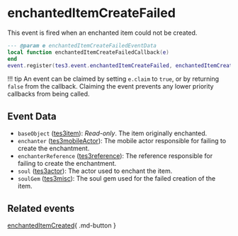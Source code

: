 # enchantedItemCreateFailed
<div class="search_terms" style="display: none">enchanteditemcreatefailed</div>

<!---
	This file is autogenerated. Do not edit this file manually. Your changes will be ignored.
	More information: https://github.com/MWSE/MWSE/tree/master/docs
-->

This event is fired when an enchanted item could not be created.

```lua
--- @param e enchantedItemCreateFailedEventData
local function enchantedItemCreateFailedCallback(e)
end
event.register(tes3.event.enchantedItemCreateFailed, enchantedItemCreateFailedCallback)
```

!!! tip
	An event can be claimed by setting `e.claim` to `true`, or by returning `false` from the callback. Claiming the event prevents any lower priority callbacks from being called.

## Event Data

* `baseObject` ([tes3item](../../types/tes3item)): *Read-only*. The item originally enchanted.
* `enchanter` ([tes3mobileActor](../../types/tes3mobileActor)): The mobile actor responsible for failing to create the enchantment.
* `enchanterReference` ([tes3reference](../../types/tes3reference)): The reference responsible for failing to create the enchantment.
* `soul` ([tes3actor](../../types/tes3actor)): The actor used to enchant the item.
* `soulGem` ([tes3misc](../../types/tes3misc)): The soul gem used for the failed creation of the item.


## Related events

[enchantedItemCreated](../enchantedItemCreated/){ .md-button }

